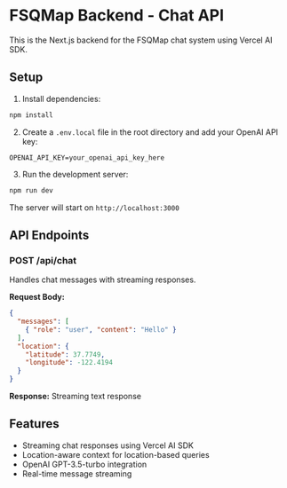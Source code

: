 # FSQMap Backend - Chat API

This is the Next.js backend for the FSQMap chat system using Vercel AI SDK.

## Setup

1. Install dependencies:
```bash
npm install
```

2. Create a `.env.local` file in the root directory and add your OpenAI API key:
```
OPENAI_API_KEY=your_openai_api_key_here
```

3. Run the development server:
```bash
npm run dev
```

The server will start on `http://localhost:3000`

## API Endpoints

### POST /api/chat
Handles chat messages with streaming responses.

**Request Body:**
```json
{
  "messages": [
    { "role": "user", "content": "Hello" }
  ],
  "location": {
    "latitude": 37.7749,
    "longitude": -122.4194
  }
}
```

**Response:** Streaming text response

## Features

- Streaming chat responses using Vercel AI SDK
- Location-aware context for location-based queries
- OpenAI GPT-3.5-turbo integration
- Real-time message streaming

